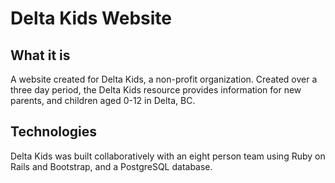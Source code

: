 # Delta Kids Website

## What it is

A website created for Delta Kids, a non-profit organization. Created over a three day period, the Delta Kids resource provides information for new parents, and children aged 0-12 in Delta, BC.

## Technologies

Delta Kids was built collaboratively with an eight person team using Ruby on Rails and Bootstrap, and a PostgreSQL database.
